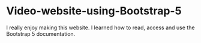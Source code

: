 # Video-website-using-Bootstrap-5

I really enjoy making this website. I learned how to read, access and use the Bootstrap 5 documentation. 
